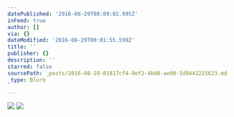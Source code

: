 ```yaml
---
datePublished: '2016-08-29T00:09:02.995Z'
inFeed: true
author: []
via: {}
dateModified: '2016-08-29T00:01:55.599Z'
title: ''
publisher: {}
description: ''
starred: false
sourcePath: _posts/2016-08-29-01817cf4-9ef2-4b48-ae90-5d9442215623.md
_type: Blurb

---
```

![](https://the-grid-user-content.s3-us-west-2.amazonaws.com/caa5f2ec-f3d5-42c4-a325-714e1e32b818.jpg)
![](https://the-grid-user-content.s3-us-west-2.amazonaws.com/30ddcbda-81c6-4bf0-95b8-254ed5b712d9.jpg)